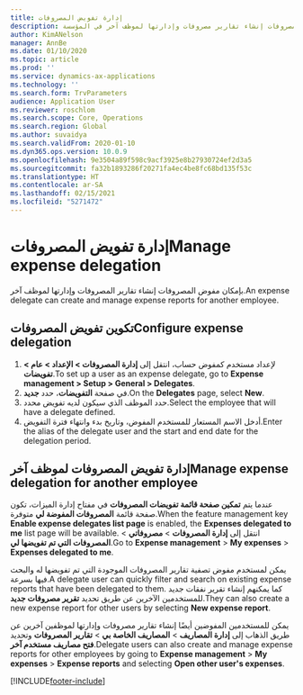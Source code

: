 ```yaml
---
title: إدارة تفويض المصروفات
description: يمكن لمستخدم تفويض مصروفات إنشاء تقارير مصروفات وإدارتها لموظف آخر في المؤسسة.
author: KimANelson
manager: AnnBe
ms.date: 01/10/2020
ms.topic: article
ms.prod: ''
ms.service: dynamics-ax-applications
ms.technology: ''
ms.search.form: TrvParameters
audience: Application User
ms.reviewer: roschlom
ms.search.scope: Core, Operations
ms.search.region: Global
ms.author: suvaidya
ms.search.validFrom: 2020-01-10
ms.dyn365.ops.version: 10.0.9
ms.openlocfilehash: 9e3504a89f598c9acf3925e8b27930724ef2d3a5
ms.sourcegitcommit: fa32b1893286f20271fa4ec4be8fc68bd135f53c
ms.translationtype: HT
ms.contentlocale: ar-SA
ms.lasthandoff: 02/15/2021
ms.locfileid: "5271472"
---
```

# <a name="manage-expense-delegation"></a><span data-ttu-id="f6c86-103">إدارة تفويض المصروفات</span><span class="sxs-lookup"><span data-stu-id="f6c86-103">Manage expense delegation</span></span>

<span data-ttu-id="f6c86-104">بإمكان مفوض المصروفات إنشاء تقارير المصروفات وإدارتها لموظف آخر.</span><span class="sxs-lookup"><span data-stu-id="f6c86-104">An expense delegate can create and manage expense reports for another employee.</span></span>

## <a name="configure-expense-delegation"></a><span data-ttu-id="f6c86-105">تكوين تفويض المصروفات</span><span class="sxs-lookup"><span data-stu-id="f6c86-105">Configure expense delegation</span></span>

1. <span data-ttu-id="f6c86-106">لإعداد مستخدم كمفوض حساب، انتقل إلى **إدارة المصروفات > الإعداد > عام > تفويضات**.</span><span class="sxs-lookup"><span data-stu-id="f6c86-106">To set up a user as an expense delegate, go to **Expense management > Setup > General > Delegates**.</span></span>
2. <span data-ttu-id="f6c86-107">في صفحة **التفويضات**، حدد **جديد**.</span><span class="sxs-lookup"><span data-stu-id="f6c86-107">On the **Delegates** page, select **New**.</span></span>
3. <span data-ttu-id="f6c86-108">حدد الموظف الذي سيكون لديه تفويض محدد.</span><span class="sxs-lookup"><span data-stu-id="f6c86-108">Select the employee that will have a delegate defined.</span></span> 
4. <span data-ttu-id="f6c86-109">أدخل الاسم المستعار للمستخدم المفوض، وتاريخ بدء وانتهاء فترة التفويض.</span><span class="sxs-lookup"><span data-stu-id="f6c86-109">Enter the alias of the delegate user and the start and end date for the delegation period.</span></span>

## <a name="manage-expense-delegation-for-another-employee"></a><span data-ttu-id="f6c86-110">إدارة تفويض المصروفات لموظف آخر</span><span class="sxs-lookup"><span data-stu-id="f6c86-110">Manage expense delegation for another employee</span></span>

<span data-ttu-id="f6c86-111">عندما يتم **تمكين صفحة قائمة تفويضات المصروفات** في مفتاح إدارة الميزات، تكون صفحة قائمة **المصروفات المفوضة لي** متوفرة.</span><span class="sxs-lookup"><span data-stu-id="f6c86-111">When the feature management key **Enable expense delegates list page** is enabled, the **Expenses delegated to me** list page will be available.</span></span> <span data-ttu-id="f6c86-112">انتقل إلى **إدارة المصروفات** > **مصروفاتي** > **المصروفات التي تم تفويضها لي**.</span><span class="sxs-lookup"><span data-stu-id="f6c86-112">Go to **Expense management** > **My expenses** > **Expenses delegated to me**.</span></span>

<span data-ttu-id="f6c86-113">يمكن لمستخدم مفوض تصفية تقارير المصروفات الموجودة التي تم تفويضها له والبحث فيها بسرعة.</span><span class="sxs-lookup"><span data-stu-id="f6c86-113">A delegate user can quickly filter and search on existing expense reports that have been delegated to them.</span></span> <span data-ttu-id="f6c86-114">كما يمكنهم إنشاء تقرير نفقات جديد للمستخدمين الآخرين عن طريق تحديد **تقرير مصروفات جديد**.</span><span class="sxs-lookup"><span data-stu-id="f6c86-114">They can also create a new expense report for other users by selecting **New expense report**.</span></span>

<span data-ttu-id="f6c86-115">يمكن للمستخدمين المفوضين أيضًا إنشاء تقارير مصروفات وإدارتها لموظفين آخرين عن طريق الذهاب إلى **إدارة المصاريف** > **المصاريف الخاصة بي** > **تقارير المصروفات** وتحديد **فتح مصاريف مستخدم آخر**.</span><span class="sxs-lookup"><span data-stu-id="f6c86-115">Delegate users can also create and manage expense reports for other employees by going to **Expense management** > **My expenses** > **Expense reports** and selecting **Open other user's expenses**.</span></span>


[!INCLUDE[footer-include](../includes/footer-banner.md)]